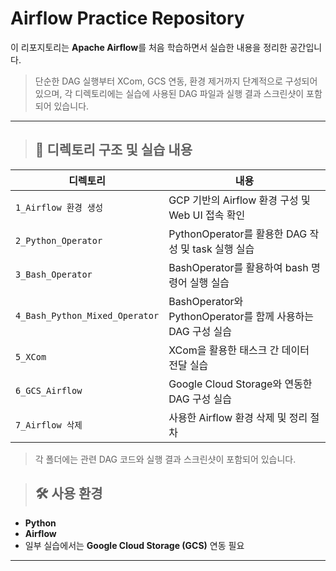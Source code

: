 # Airflow Practice Repository

이 리포지토리는 **Apache Airflow**를 처음 학습하면서 실습한 내용을 정리한 공간입니다.

> 단순한 DAG 실행부터 XCom, GCS 연동, 환경 제거까지 단계적으로 구성되어 있으며,
> 각 디렉토리에는 실습에 사용된 DAG 파일과 실행 결과 스크린샷이 포함되어 있습니다.

---

> ## 📁 디렉토리 구조 및 실습 내용

| 디렉토리 | 내용 |
|----------|------|
| `1_Airflow 환경 생성` | GCP 기반의 Airflow 환경 구성 및 Web UI 접속 확인 |
| `2_Python_Operator` | PythonOperator를 활용한 DAG 작성 및 task 실행 실습 |
| `3_Bash_Operator` | BashOperator를 활용하여 bash 명령어 실행 실습 |
| `4_Bash_Python_Mixed_Operator` | BashOperator와 PythonOperator를 함께 사용하는 DAG 구성 실습 |
| `5_XCom` | XCom을 활용한 태스크 간 데이터 전달 실습 |
| `6_GCS_Airflow` | Google Cloud Storage와 연동한 DAG 구성 실습 |
| `7_Airflow 삭제` | 사용한 Airflow 환경 삭제 및 정리 절차 |

> 각 폴더에는 관련 DAG 코드와 실행 결과 스크린샷이 포함되어 있습니다.

> ## 🛠️ 사용 환경

- **Python**
- **Airflow**
- 일부 실습에서는 **Google Cloud Storage (GCS)** 연동 필요

---
